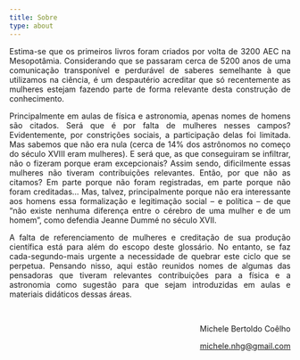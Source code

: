 ```yaml
---
title: Sobre
type: about
---
```


<div align="justify">

Estima-se que os primeiros livros foram criados por volta de 3200 AEC na Mesopotâmia. Considerando que se passaram cerca de 5200 anos de uma comunicação transponível e perdurável de saberes semelhante à que utilizamos na ciência, é um despautério acreditar que só recentemente as mulheres estejam fazendo parte de forma relevante desta construção de conhecimento.

Principalmente em aulas de física e astronomia, apenas nomes de homens são citados. Será que é por falta de mulheres nesses campos? Evidentemente, por constrições sociais, a participação delas foi limitada. Mas sabemos que não era nula (cerca de 14% dos astrônomos no começo do século XVIII eram mulheres). E será que, as que conseguiram se infiltrar, não o fizeram porque eram excepcionais? Assim sendo, dificilmente essas mulheres não tiveram contribuições relevantes. Então, por que não as citamos? Em parte porque não foram registradas, em parte porque não foram creditadas… Mas, talvez, principalmente porque não era interessante aos homens essa formalização e legitimação social – e política – de que “não existe nenhuma diferença entre o cérebro de uma mulher e de um homem”, como defendia Jeanne Dummé no século XVII.

A falta de referenciamento de mulheres e creditação de sua produção científica está para além do escopo deste glossário. No entanto, se faz cada-segundo-mais urgente a necessidade de quebrar este ciclo que se perpetua. Pensando nisso, aqui estão reunidos nomes de algumas das pensadoras que tiveram relevantes contribuições para a física e a astronomia como sugestão para que sejam introduzidas em aulas e materiais didáticos dessas áreas.

</div>

<br>

<div align="right">

Michele Bertoldo Coêlho

michele.nhg@gmail.com

</div>
